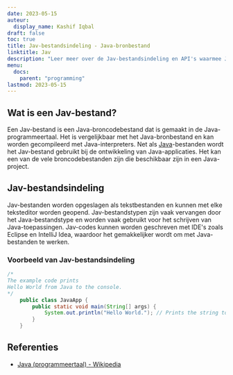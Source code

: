 ```yaml
---
date: 2023-05-15
auteur:
  display_name: Kashif Iqbal
draft: false
toc: true
title: Jav-bestandsindeling - Java-bronbestand
linktitle: Jav
description: "Leer meer over de Jav-bestandsindeling en API's waarmee Jav-bestanden kunnen worden gemaakt en geopend."
menu:
  docs:
    parent: "programming"
lastmod: 2023-05-15
---
```


## Wat is een Jav-bestand?

Een Jav-bestand is een Java-broncodebestand dat is gemaakt in de Java-programmeertaal. Het is vergelijkbaar met het Java-bronbestand en kan worden gecompileerd met Java-interpreters. Net als [Java](/nl/programming/java/)-bestanden wordt het Jav-bestand gebruikt bij de ontwikkeling van Java-applicaties. Het kan een van de vele broncodebestanden zijn die beschikbaar zijn in een Java-project.

## Jav-bestandsindeling

Jav-bestanden worden opgeslagen als tekstbestanden en kunnen met elke teksteditor worden geopend. Jav-bestandstypen zijn vaak vervangen door het Java-bestandstype en worden vaak gebruikt voor het schrijven van Java-toepassingen. Jav-codes kunnen worden geschreven met IDE's zoals Eclipse en IntelliJ Idea, waardoor het gemakkelijker wordt om met Java-bestanden te werken.

### Voorbeeld van Jav-bestandsindeling

```java
/*
The example code prints
Hello World from Java to the console.
*/
    public class JavaApp {
        public static void main(String[] args) {
            System.out.println("Hello World."); // Prints the string to the console.
        }
    }
```

## Referenties ##

* [Java (programmeertaal) - Wikipedia](https://en.wikipedia.org/wiki/Java_(programmeertaal))


